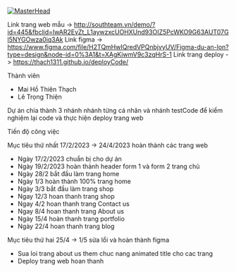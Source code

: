 [![MasterHead](https://img.wattpad.com/d2ea05d414d3d110f0eb98d6820bd94ac30674fa/68747470733a2f2f73332e616d617a6f6e6177732e636f6d2f776174747061642d6d656469612d736572766963652f53746f7279496d6167652f6a6b6f3435736a567843392d39413d3d2d313038333636313236352e313639333137316532646161376338653238353136333132313830332e676966)](https://rishavchanda.io)

Link trang web mẫu 
->  http://southteam.vn/demo/?id=445&fbclid=IwAR2EvZt_L1aywzxcUOHXUnd93OIZ5PcWKO9G63AUT07Gl5NYGOwza0iq3Ak
Link figma
-> https://www.figma.com/file/H2TQmHwIQredVPQnbjvyUV/Figma-du-an-lon?type=design&node-id=0%3A1&t=XAgKiwmV9c3zqHrS-1
Link trang deploy
-> https://thach1311.github.io/deployCode/

Thành viên
+ Mai Hồ Thiên Thạch
+ Lê Trọng Thiện
 
 Dự án chia thành 3 nhánh nhánh từng cá nhân và nhánh testCode để kiểm nghiệm lại code và thực hiện deploy trang web
 
 Tiến độ công việc 
 
Mục tiêu thứ nhất 17/2/2023 -> 24/4/2023 hoàn thành các trang web
 + Ngày 17/2/2023 chuẩn bị cho dự án
 + Ngày 19/2/2023 hoàn thành header form 1 và form 2 trang chủ 
 + Ngày 28/2 bắt đầu làm trang home 
 + Ngày 1/3 hoàn thành 100% trang home
 + Ngày 3/3 bắt đầu làm trang shop
 + Ngay 12/3 hoan thanh trang shop
 + Ngay 4/2 hoan thanh trang Contact us
 + Ngay 8/4 hoan thanh trang About us
 + Ngày 15/4 hoàn thanh trang portfolio
 + Ngày 22/4 hoan thanh trang blog

Mục tiêu thứ hai 25/4 -> 1/5 sửa lổi và hoàn thành figma 
 + Sua loi trang about us them chuc nang animated title cho cac trang 
 + Deploy trang web hoan thanh
